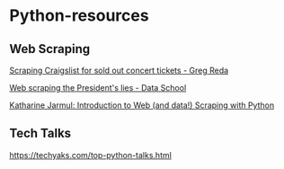# Python-resources

## Web Scraping
  [Scraping Craigslist for sold out concert tickets - Greg Reda](http://www.gregreda.com/2014/07/27/scraping-craigslist-for-tickets/)
  
  [Web scraping the President's lies - Data School](https://www.dataschool.io/python-web-scraping-of-president-trumps-lies/)
  
  [Katharine Jarmul: Introduction to Web (and data!) Scraping with Python](https://www.youtube.com/watch?v=p1iX0uxM1w8)

## Tech Talks
https://techyaks.com/top-python-talks.html
